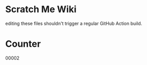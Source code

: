 # Scratch Me Wiki
editing these files shouldn't trigger a regular GitHub Action build.

# Counter
00002
